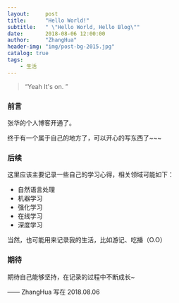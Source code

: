 ```yaml
---
layout:     post
title:      "Hello World!"
subtitle:   " \"Hello World, Hello Blog\""
date:       2018-08-06 12:00:00
author:     "ZhangHua"
header-img: "img/post-bg-2015.jpg"
catalog: true
tags:
    - 生活
---
```


> “Yeah It's on. ”


### 前言

张华的个人博客开通了。

终于有一个属于自己的地方了，可以开心的写东西了~~~


### 后续

这里应该主要记录一些自己的学习心得，相关领域可能如下：

* 自然语言处理
* 机器学习
* 强化学习
* 在线学习
* 深度学习

当然，也可能用来记录我的生活，比如游记、吃播（O.O）


### 期待

期待自己能够坚持，在记录的过程中不断成长~

—— ZhangHua 写在 2018.08.06


